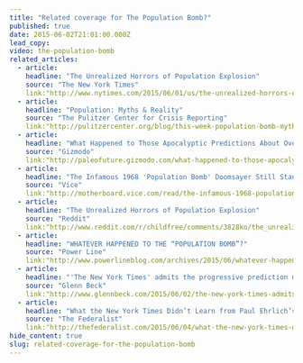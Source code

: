 ```yaml
---
title: "Related coverage for The Population Bomb?"
published: true
date: 2015-06-02T21:01:00.000Z
lead_copy:
video: the-population-bomb
related_articles:
  - article:
    headline: "The Unrealized Horrors of Population Explosion"
    source: "The New York Times"
    link:"http://www.nytimes.com/2015/06/01/us/the-unrealized-horrors-of-population-explosion.html"
  - article:
    headline: "Population: Myths & Reality"
    source: "The Pulitzer Center for Crisis Reporting"
    link:"http://pulitzercenter.org/blog/this-week-population-bomb-myths-reality-family-planning-maternal-health"
  - article:
    headline: "What Happened to Those Apocalyptic Predictions About Overpopulation?"
    source: "Gizmodo"
    link:"http://paleofuture.gizmodo.com/what-happened-to-those-apocalyptic-predictions-about-ov-1708156528"
  - article:
    headline: "The Infamous 1968 'Population Bomb' Doomsayer Still Stands by His Claim"
    source: "Vice"
    link:"http://motherboard.vice.com/read/the-infamous-1968-population-bomb-doomsayer-still-stands-by-his-claim"
  - article:
    headline: "The Unrealized Horrors of Population Explosion"
    source: "Reddit"
    link:"http://www.reddit.com/r/childfree/comments/3828ko/the_unrealized_horrors_of_population_explosion/"
  - article:
    headline: "WHATEVER HAPPENED TO THE “POPULATION BOMB”?"
    source: "Power Line"
    link:"http://www.powerlineblog.com/archives/2015/06/whatever-happened-to-the-population-bomb.php"
  - article:
    headline: "'The New York Times' admits the progressive prediction made 30 years ago completely wrong"
    source: "Glenn Beck"
    link:"http://www.glennbeck.com/2015/06/02/the-new-york-times-admits-the-progressive-prediction-made-30-years-ago-completely-wrong/?utm_source=glennbeck&utm_medium=contentcopy_link"
  - article:
    headline: "What the New York Times Didn’t Learn from Paul Ehrlich’s Population Bomb Fizzle"
    source: "The Federalist"
    link:"http://thefederalist.com/2015/06/04/what-the-new-york-times-didnt-learn-from-paul-ehrlichs-population-bomb-fizzle/"
hide_content: true
slug: related-coverage-for-the-population-bomb
---
```


